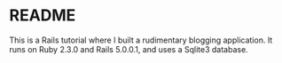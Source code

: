 # README

This is a Rails tutorial where I built a rudimentary blogging application. It runs on Ruby 2.3.0 and Rails 5.0.0.1, and uses a Sqlite3 database.
